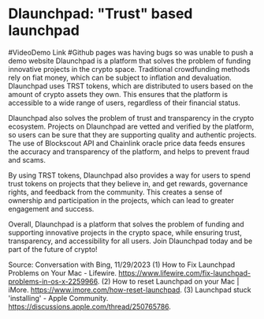 # Dlaunchpad: "Trust" based launchpad
#VideoDemo Link 
#Github pages was having bugs so was unable to push a demo website
Dlaunchpad is a platform that solves the problem of funding innovative projects in the crypto space. Traditional crowdfunding methods rely on fiat money, which can be subject to inflation and devaluation. Dlaunchpad uses TRST tokens, which are distributed to users based on the amount of crypto assets they own. This ensures that the platform is accessible to a wide range of users, regardless of their financial status.

Dlaunchpad also solves the problem of trust and transparency in the crypto ecosystem. Projects on Dlaunchpad are vetted and verified by the platform, so users can be sure that they are supporting quality and authentic projects. The use of Blockscout API and Chainlink oracle price data feeds ensures the accuracy and transparency of the platform, and helps to prevent fraud and scams.

By using TRST tokens, Dlaunchpad also provides a way for users to spend trust tokens on projects that they believe in, and get rewards, governance rights, and feedback from the community. This creates a sense of ownership and participation in the projects, which can lead to greater engagement and success.

Overall, Dlaunchpad is a platform that solves the problem of funding and supporting innovative projects in the crypto space, while ensuring trust, transparency, and accessibility for all users. Join Dlaunchpad today and be part of the future of crypto!

Source: Conversation with Bing, 11/29/2023
(1) How to Fix Launchpad Problems on Your Mac - Lifewire. https://www.lifewire.com/fix-launchpad-problems-in-os-x-2259966.
(2) How to reset Launchpad on your Mac | iMore. https://www.imore.com/how-reset-launchpad.
(3) Launchpad stuck 'installing' - Apple Community. https://discussions.apple.com/thread/250765786.
